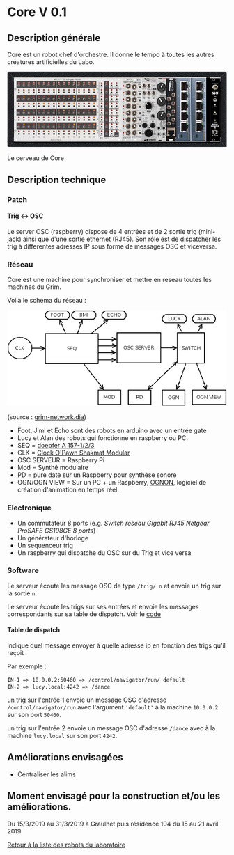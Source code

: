 # Core V 0.1

## Description générale

Core est un robot chef d'orchestre. Il donne le tempo à toutes les autres créatures artificielles du Labo.

![CORE V0](/ressources/divers/CORE_V0.1.jpg)

Le cerveau de Core


## Description technique

### Patch

#### Trig <-> OSC

Le server OSC (raspberry) dispose de 4 entrées et de 2 sortie trig (mini-jack) ainsi que d'une sortie ethernet (RJ45). Son rôle est de dispatcher les trig à differentes adresses IP sous forme de messages OSC et viceversa. 

### Réseau

Core est une machine pour synchroniser et mettre en reseau toutes les machines du Grim.

Voilà le schéma du réseau :

![grim-network](/ressources/divers/grim-network.png)

(source : [grim-network.dia](/sources/dia/grim-network.dia))

- Foot, Jimi et Echo sont des robots en arduino avec un entrée gate
- Lucy et Alan des robots qui fonctionne en raspberry ou PC.
- SEQ = [doepfer A 157-1/2/3](http://www.doepfer.de/a157.htm)
- CLK = [Clock O'Pawn Shakmat Modular](http://www.shakmatmodular.com/products/cop.html)
- OSC SERVEUR = Raspberry Pi
- Mod = Synthé modulaire
- PD = pure date sur un Raspberry pour synthèse sonore
- OGN/OGN VIEW = Sur un PC + un Raspberry, [OGNON](https://github.com/LeonLenclos/Ognon), logiciel de création d'animation en temps réel.


### Electronique

- Un commutateur 8 ports (e.g. *Switch réseau Gigabit RJ45 Netgear ProSAFE GS108GE 8 ports*)
- Un générateur d'horloge 
- Un sequenceur trig
- Un raspberry qui dispatche du OSC sur du Trig et vice versa

### Software

Le serveur écoute les message OSC de type `/trig/ n` et envoie un trig sur la sortie `n`.

Le serveur écoute les trigs sur ses entrées et envoie les messages correspondants sur sa table de dispatch. Voir le [code](  turing-test/sources/python/trig-to-osc.txt)

#### Table de dispatch

indique quel message envoyer à quelle adresse ip en fonction des trigs qu'il reçoit

Par exemple : 

```
IN-1 => 10.0.0.2:50460 => /control/navigator/run/ default
IN-2 => lucy.local:4242 => /dance
```
un trig sur l'entrée 1 envoie un message OSC d'adresse `/control/navigator/run` avec l'argument `'default'` à la machine `10.0.0.2` sur son port `50460`.

un trig sur l'entrée 2 envoie un message OSC d'adresse `/dance` avec à la machine `lucy.local` sur son port `4242`.


## Améliorations envisagées

- Centraliser les alims

## Moment envisagé pour la construction et/ou les améliorations.

Du 15/3/2019 au 31/3/2019 à Graulhet puis résidence 104 du 15 au 21 avril 2019

[Retour à la liste des robots du laboratoire](.)

